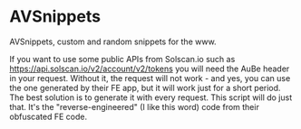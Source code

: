 # AVSnippets
AVSnippets, custom and random snippets for the www.

If you want to use some public APIs from Solscan.io such as https://api.solscan.io/v2/account/v2/tokens you will need the AuBe header in your request. Without it, the request will not work - and yes, you can use the one generated by their FE app, but it will work just for a short period. The best solution is to generate it with every request. 
This script will do just that. It's the "reverse-engineered" (I like this word) code from their obfuscated FE code. 
